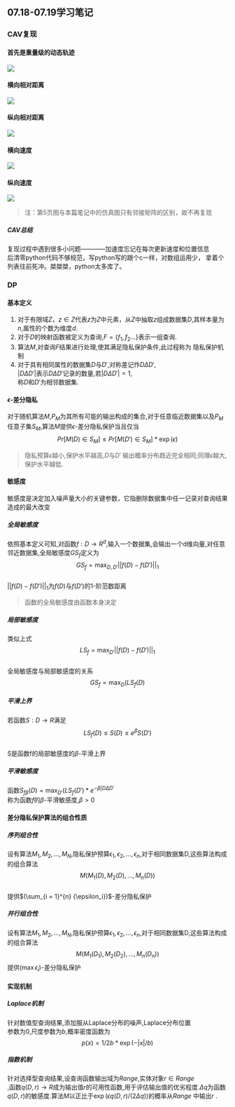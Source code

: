 ## 07.18-07.19学习笔记
### CAV复现
#### 首先是重量级的动态轨迹
![](https://dingzhen-bucket.oss-cn-guangzhou.aliyuncs.com/Typoraimgs/fly.gif)  
#### 横向相对距离
![](https://dingzhen-bucket.oss-cn-guangzhou.aliyuncs.com/Typoraimgs/横向相对距离.png)
#### 纵向相对距离
![](https://dingzhen-bucket.oss-cn-guangzhou.aliyuncs.com/Typoraimgs/纵向相对距离.png)
#### 横向速度
![](https://dingzhen-bucket.oss-cn-guangzhou.aliyuncs.com/Typoraimgs/横向速度.png)
#### 纵向速度
![](https://dingzhen-bucket.oss-cn-guangzhou.aliyuncs.com/Typoraimgs/纵向速度.png)
>注：第5页图与本篇笔记中的仿真图只有邻接矩阵的区别，故不再复现

##### CAV总结
复现过程中遇到很多小问题————加速度忘记在每次更新速度和位置信息  
后清零python代码不够规范，写python写的跟个c一样，对数组运用少，   拿着个列表往前死冲。桀桀桀，python太多库了。    
### DP
#### 基本定义
1. 对于有限域$Z$，$z\in Z$代表$z$为$Z$中元素，从$Z$中抽取$z$组成数据集$D$,其样本量为$n$,属性的个数为维度$d$.    
2. 对于$D$的映射函数被定义为查询,$F=\{f_1,f_2...\}$表示一组查询.
3. 算法$M$,对查询$F$结果进行处理,使其满足隐私保护条件,此过程称为   隐私保护机制
4. 对于具有相同属性的数据集$D$与$D'$,对称差记作$D\Delta D'$,   
$|D\Delta D'|$表示$D\Delta D'$记录的数量,若$|D\Delta D'|=1$,   
称$D$和$D'$为相邻数据集.    
#### $\epsilon$-差分隐私
对于随机算法$M$,$P_M$为其所有可能的输出构成的集合,对于任意临近数据集以及$P_M$任意子集$S_M$,算法$M$提供$\epsilon$-差分隐私保护当且仅当  $$Pr[M(D)\in S_M]\leq Pr[M(D')\in S_M]*\exp(\epsilon)$$

>隐私预算$\epsilon$越小,保护水平越高,$D$与$D'$ 输出概率分布趋近完全相同;同理$\epsilon$越大,保护水平越低.
#### 敏感度 
敏感度是决定加入噪声量大小的关键参数，它指删除数据集中任一记录对查询结果造成的最大改变  
##### 全局敏感度  
依照基本定义可知,对函数$f:D\rightarrow R^d$,输入一个数据集,会输出一个d维向量,对任意邻近数据集,全局敏感度$GS_f$定义为
$$GS_f = \max _{D,D'}||f(D)-f(D')||_1$$    
$||f(D)-f(D')||_1$为$f(D)$与$f(D')$的1-阶范数距离    
> 函数的全局敏感度由函数本身决定     
   
##### 局部敏感度   
类似上式  
$$LS_f = \max _{D'}||f(D)-f(D')||_1$$  
全局敏感度与局部敏感度的关系  
$$GS_f = \max _{D}(LS_f(D)$$   
##### 平滑上界   
若函数$S:D\rightarrow R$满足  
$$LS_f(D)\leq S(D) \leq e^{\beta}S(D')$$  
S是函数f的局部敏感度的$\beta$-平滑上界
##### 平滑敏感度  
函数$S_{f\beta}(D)=\max_{D'}(LS_f(D')*e^{-\beta|D\Delta D'}$  
称为函数$f$的$\beta$-平滑敏感度,$\beta>0$  
#### 差分隐私保护算法的组合性质  
##### 序列组合性
设有算法$M_1,M_2,...,M_N$,隐私保护预算$\epsilon_1,\epsilon    _2,...,\epsilon_n$,对于相同数据集D,这些算法构成的组合算法    
$$M(M_1(D) , M_2(D) , ... , M_n(D))$$  
提供$(\sum_{i = 1}^{n} {\epsilon_i})$-差分隐私保护  

##### 并行组合性
设有算法$M_1,M_2,...,M_N$,隐私保护预算$\epsilon_1 , \epsilon_2 , ... , \epsilon_n$,对于相同数据集D,这些算法构成的组合算法    
$$M(M_1(D_1),M_2(D_2),...,M_n(D_n))$$
提供$(\max \epsilon_i)$-差分隐私保护
#### 实现机制
##### Laplace机制
针对数值型查询结果,添加服从Laplace分布的噪声,Laplace分布位置  
参数为0,尺度参数为$b$,概率密度函数为   
$$p(x) =1/2b*\exp(-|x|/b)$$  
##### 指数机制
针对选择型查询结果,设查询函数输出域为$Range$,实体对象$r \in Range$  
,函数$q(D,r)\rightarrow R$成为输出值$r$的可用性函数,用于评估输出值的优劣程度.$\Delta q$为函数$q(D,r)$的敏感度.算法$M$以正比于$\exp(\epsilon q(D,r)/(2\Delta q))$的概率从$Range$ 中输出$r$ .
